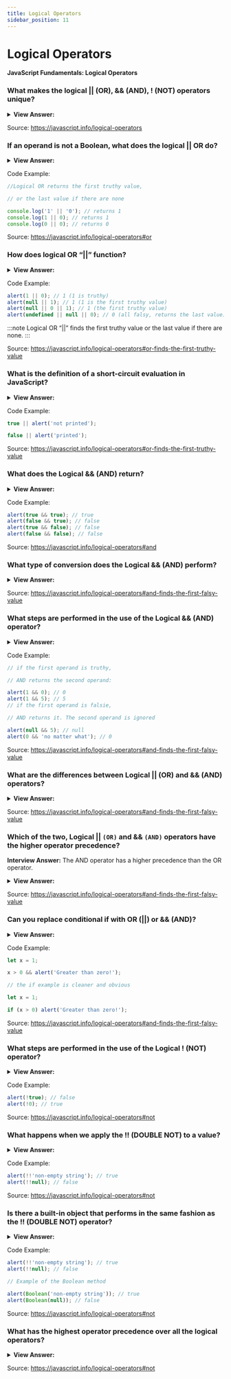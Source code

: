 ```yaml
---
title: Logical Operators
sidebar_position: 11
---
```


# Logical Operators

**JavaScript Fundamentals: Logical Operators**

<head>
  <title>Logical Operators - JavaScript Interview Questions & Answers</title>
  <meta charSet="utf-8" />
</head>

### What makes the logical || (OR), && (AND), ! (NOT) operators unique?

<details>
  <summary><strong>View Answer:</strong></summary>
  <div>
  <div><strong>Interview Response:</strong> Logical operators can be applied to values of any type; they are not limited to a Boolean type.</div>
  </div>
</details>

Source: <https://javascript.info/logical-operators>

### If an operand is not a Boolean, what does the logical || OR do?

<details>
  <summary><strong>View Answer:</strong></summary>
  <div>
  <div><strong>Interview Response:</strong> If an operand is not a Boolean, it is converted to a Boolean for the evaluation. For instance, the number 1 is treated as true, the number 0 is false.</div>
  </div>
</details>

Code Example:

```js
//Logical OR returns the first truthy value,

// or the last value if there are none

console.log('1' || '0'); // returns 1
console.log(1 || 0); // returns 1
console.log(0 || 0); // returns 0
```

Source: <https://javascript.info/logical-operators#or>

### How does logical OR “||” function?

<details>
  <summary><strong>View Answer:</strong></summary>
  <div>
  <div><strong>Interview Response:</strong> The OR || operator does the following: <br /><br />
  <ol>
    <li>Evaluates operands from left to right.</li>
    <li>For each operand, converts it to Boolean. If the result is true, stops and returns the original value of that operand.</li>
    <li>If all operands have been evaluated (i.e., all were false), returns the last operand.</li>
  </ol>

</div>
  </div>
</details>

Code Example:

```js
alert(1 || 0); // 1 (1 is truthy)
alert(null || 1); // 1 (1 is the first truthy value)
alert(null || 0 || 1); // 1 (the first truthy value)
alert(undefined || null || 0); // 0 (all falsy, returns the last value)
```

:::note
Logical OR “||” finds the first truthy value or the last value if there are none.
:::

Source: <https://javascript.info/logical-operators#or-finds-the-first-truthy-value>

### What is the definition of a short-circuit evaluation in JavaScript?

<details>
  <summary><strong>View Answer:</strong></summary>
  <div>
  <div><strong>Interview Response:</strong>  When JavaScript evaluates an OR expression, if the first operand is true, JavaScript will short-circuit by not proceeding to the second operand.</div>
  </div>
</details>

Code Example:

```js
true || alert('not printed');

false || alert('printed');
```

Source: <https://javascript.info/logical-operators#or-finds-the-first-truthy-value>

### What does the Logical && (AND) return?

<details>
  <summary><strong>View Answer:</strong></summary>
  <div>
  <div><strong>Interview Response:</strong>  Logical && (AND) returns true if both operands are truthy and false otherwise.</div>
  </div>
</details>

Code Example:

```js
alert(true && true); // true
alert(false && true); // false
alert(true && false); // false
alert(false && false); // false
```

Source: <https://javascript.info/logical-operators#and>

### What type of conversion does the Logical && (AND) perform?

<details>
  <summary><strong>View Answer:</strong></summary>
  <div>
  <div><strong>Interview Response:</strong>  Logical && (AND) converts all operands to Boolean values, true or false.</div>
  </div>
</details>

Source: <https://javascript.info/logical-operators#and-finds-the-first-falsy-value>

### What steps are performed in the use of the Logical && (AND) operator?

<details>
  <summary><strong>View Answer:</strong></summary>
  <div>
  <div><strong>Interview Response:</strong> The AND && operator does the following:<br /><br />
  <ol>
    <li>Evaluates operands from left to right.</li>
    <li>For each operand, converts it to a Boolean. If the result is false, stops and returns the original value of that operand.</li>
    <li>If all operands have been evaluated (i.e. all were truthy), returns the last operand.</li>
  </ol>
</div>
  </div>
</details>

Code Example:

```js
// if the first operand is truthy,

// AND returns the second operand:

alert(1 && 0); // 0
alert(1 && 5); // 5
// if the first operand is falsie,

// AND returns it. The second operand is ignored

alert(null && 5); // null
alert(0 && 'no matter what'); // 0
```

Source: <https://javascript.info/logical-operators#and-finds-the-first-falsy-value>

### What are the differences between Logical || (OR) and && (AND) operators?

<details>
  <summary><strong>View Answer:</strong></summary>
  <div>
  <div><strong>Interview Response:</strong> The difference is that AND returns the first falsie value while OR returns the first truthy.</div>
  </div>
</details>

Source: <https://javascript.info/logical-operators#and-finds-the-first-falsy-value>

### Which of the two, Logical || `(OR)` and && `(AND)` operators have the higher operator precedence?

**Interview Answer:** The AND operator has a higher precedence than the OR operator.

<details>
  <summary><strong>View Answer:</strong></summary>
  <div>
  <div><strong>Interview Response:</strong> The AND operator has a higher precedence than the OR operator.</div><br />
  <div><strong>Technical Response:</strong> The precedence of AND && operator is higher than OR ||. So, the code a && b || c && d is essentially the same as if the && expressions were in parentheses: `(a && b) || (c && d)`.
  </div>
  </div>
</details>

Source: <https://javascript.info/logical-operators#and-finds-the-first-falsy-value>

### Can you replace conditional if with OR (||) or && (AND)?

<details>
  <summary><strong>View Answer:</strong></summary>
  <div>
  <div><strong>Interview Response:</strong> Technically Yes, but it is not recommended because it reduces readability.</div><br />
  <div><strong>Technical Response:</strong> Technically it can be done, but it is not recommended. Although, the variant with && appears shorter, an if statement is more obvious and tends to be a little bit more readable.
  </div>
  </div>
</details>

Code Example:

```js
let x = 1;

x > 0 && alert('Greater than zero!');

// the if example is cleaner and obvious

let x = 1;

if (x > 0) alert('Greater than zero!');
```

Source: <https://javascript.info/logical-operators#and-finds-the-first-falsy-value>

### What steps are performed in the use of the Logical ! (NOT) operator?

<details>
  <summary><strong>View Answer:</strong></summary>
  <div>
  <div><strong>Interview Response:</strong> The operator accepts a single argument, converts it to a boolean, and returns the inverse value.</div><br />
  <div><strong>Technical Response:</strong> The operator accepts a single argument and does the following:<br /><br />
  <ol>
    <li>Converts the operand to a Boolean type: true/false.</li>
    <li>Returns the inverse value.</li>
  </ol>
  </div>
  </div>
</details>

Code Example:

```js
alert(!true); // false
alert(!0); // true
```

Source: <https://javascript.info/logical-operators#not>

### What happens when we apply the !! (DOUBLE NOT) to a value?

<details>
  <summary><strong>View Answer:</strong></summary>
  <div>
  <div><strong>Interview Response:</strong> The value is inverted twice returning it to its original boolean value.</div><br />
  <div><strong>Technical Response:</strong> The first NOT converts the value to Boolean and returns the inverse, and the second NOT inverses it again. In the end, we have a plain Value-to-Boolean conversion.
  </div>
  </div>
</details>

Code Example:

```js
alert(!!'non-empty string'); // true
alert(!!null); // false
```

Source: <https://javascript.info/logical-operators#not>

### Is there a built-in object that performs in the same fashion as the !! (DOUBLE NOT) operator?

<details>
  <summary><strong>View Answer:</strong></summary>
  <div>
  <div><strong>Interview Response:</strong> The Boolean object produces the same result as the double not.</div><br />
  <div><strong>Technical Response:</strong> The built-in Boolean object performs this in the same fashion as the !! (DOUBLE NOT) operator.
  </div>
  </div>
</details>

Code Example:

```js
alert(!!'non-empty string'); // true
alert(!!null); // false

// Example of the Boolean method

alert(Boolean('non-empty string')); // true
alert(Boolean(null)); // false
```

Source: <https://javascript.info/logical-operators#not>

### What has the highest operator precedence over all the logical operators?

<details>
  <summary><strong>View Answer:</strong></summary>
  <div>
  <div><strong>Interview Response:</strong> Logical NOT is the highest of all logical operators, it always executes first.</div><br />
  <div><strong>Technical Response:</strong> The precedence of NOT ! is the highest of all logical operators, so it always executes first, before && (AND) or || (OR).
  </div>
  </div>
</details>

Source: <https://javascript.info/logical-operators#not>
